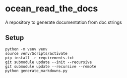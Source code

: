 # ocean_read_the_docs
A repository to generate documentation from doc strings

## Setup

```
python -m venv venv
source venv/Scripts/activate
pip install -r requirements.txt
git submodule update --init --recursive
git submodule update --recursive --remote
python generate_markdowns.py
```
